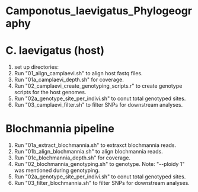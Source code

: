 # Camponotus_laevigatus_Phylogeography

# C. laevigatus (host)
1. set up directories: 
2. Run "01_align_camplaevi.sh" to align host fastq files.
3. Run "01a_camplaevi_depth.sh" for coverage.
4. Run "02_camplaevi_create_genotyping_scripts.r" to create genotype scripts for the host genomes.
5. Run "02a_genotype_site_per_indivi.sh" to conut total genotyped sites.
6. Run "03_camplaevi_filter.sh" to filter SNPs for downstream analyses.


# Blochmannia pipeline 
1. Run "01a_extract_blochmannia.sh" to extraxct blochmannia reads.
2. Run "01b_align_blochmannia.sh" to align blochmannia reads.
3. Run "01c_blochmannia_depth.sh" for coverage.
4. Run "02_blochmannia_genotyping.sh" to genotype. Note: "--ploidy 1" was mentioned during genotyping.
5. Run "02a_genotype_site_per_indivi.sh" to conut total genotyped sites.
6. Run "03_filter_blochmannia.sh" to filter SNPs for downstream analyses.
   
